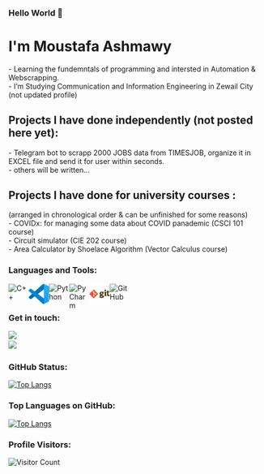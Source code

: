 ### Hello World 👋
<h1> I'm Moustafa Ashmawy </h1>
- Learning the fundemntals of programming and intersted in Automation & Webscrapping.
<br/>
- I’m Studying Communication and Information Engineering in Zewail City
<br/>
 (not updated profile)
<br/>

<h2>Projects I have done independently (not posted here yet):</h2>
- Telegram bot to scrapp 2000 JOBS data from TIMESJOB, organize it in EXCEL file and send it for user within seconds.
<br/>
- others will be written...
 
 
<br/>

<h2>Projects I have done for university courses :</h2>
(arranged in chronological order & can be unfinished for some reasons)
<br/>
- COVIDx: for managing some data about COVID panademic (CSCI 101 course)
 <br/>
- Circuit simulator (CIE 202 course)
 <br/>
- Area Calculator by Shoelace Algorithm (Vector Calculus course)

</div>
 <br/>

### Languages and Tools:

<img align="left" alt="C++" width="40px" src="https://upload.wikimedia.org/wikipedia/commons/thumb/1/18/ISO_C%2B%2B_Logo.svg/1822px-ISO_C%2B%2B_Logo.svg.png" />
<img align="left" alt="Visual Studio Code" width="40px" src="https://raw.githubusercontent.com/github/explore/80688e429a7d4ef2fca1e82350fe8e3517d3494d/topics/visual-studio-code/visual-studio-code.png" />
<img align="left" alt="Python" width="40px" src="https://upload.wikimedia.org/wikipedia/commons/thumb/c/c3/Python-logo-notext.svg/1200px-Python-logo-notext.svg.png" />
<img align="left" alt="PyCharm" width="40px" src="https://upload.wikimedia.org/wikipedia/commons/thumb/1/1d/PyCharm_Icon.svg/2048px-PyCharm_Icon.svg.png" />
<img align="left" alt="Git" width="40px" src="https://raw.githubusercontent.com/github/explore/80688e429a7d4ef2fca1e82350fe8e3517d3494d/topics/git/git.png" />
<img align="left" alt="GitHub" width="40px" width="40px" src="https://i.ibb.co/P4M4chF/github-icon-38976.png" />


<br>

<br/>


### Get in touch: 
 
 <a href="https://www.linkedin.com/in/mouashmawy"> <img width="150px" src="https://img.shields.io/badge/LinkedIn-0077B5?style=for-the-badge&logo=linkedin&logoColor=white"></a>
<br/>
 <a href="https://www.facebook.com/mmashraf9" > <img width="150px" src="https://i.ibb.co/xqQggRh/f.png" ></a>


### GitHub Status:
[![Top Langs](https://github-readme-stats.vercel.app/api?username=mouashmawy)](https://github-readme-stats.vercel.app/api?username=mouashmawy)

### Top Languages on GitHub:
[![Top Langs](https://github-readme-stats.vercel.app/api/top-langs/?username=mouashmawy&hide=c&exclude_repo=cpp-project)](https://github-readme-stats.vercel.app/api/top-langs/?username=mouashmawy&hide=c&exclude_repo=cpp-project)

### Profile Visitors:

![Visitor Count](https://profile-counter.glitch.me/mouashmawy/count.svg)
